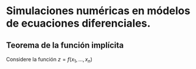 # Simulaciones numéricas en módelos de ecuaciones diferenciales.

## Teorema de la función implícita

Considere la función $z = f(x_{1},...,x_{n})$

